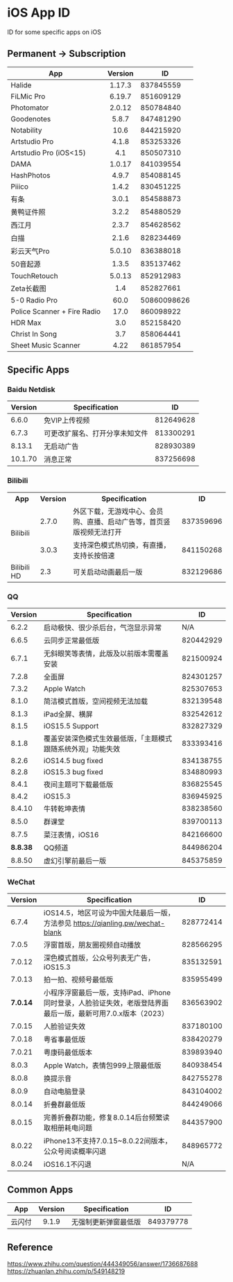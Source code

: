 # iOS App ID
ID for some specific apps on iOS

## Permanent -> Subscription

| App | Version | ID |
|--------| :---------:|--------|
|Halide|1.17.3|837845559|
|FiLMic Pro|6.19.7|851609129|
|Photomator|2.0.12|850784840|
|Goodenotes|5.8.7|847481290|
|Notability|10.6|844215920|
|Artstudio Pro|4.1.8|853253326|
|Artstudio Pro (iOS<15)|4.1|850507310|||
|DAMA|1.0.17|841039554|
|HashPhotos|4.9.7|854088145|
|Piiico|1.4.2|830451225|
|有条|3.0.1|854588873|
|黄鸭证件照|3.2.2|854880529|
|西江月|2.3.7|854628562|
|白描|2.1.6|828234469|
|彩云天气Pro|5.0.10|836388018|
|50音起源|1.3.5|835137462|
|TouchRetouch|5.0.13|852912983|
|Zeta长截图|1.4|852827661|
|5-0 Radio Pro|60.0|50860098626|
|Police Scanner + Fire Radio|17.0|860098922|
|HDR Max|3.0|852158420|
|Christ In Song|3.7|858064441|
|Sheet Music Scanner|4.22|861857954|

## Specific Apps
### Baidu Netdisk
| Version | Specification | ID |
|--------| ---------|--------|
|6.6.0|免VIP上传视频|812649628|
|6.7.3|可更改扩展名、打开分享未知文件|813300291|
|8.13.1|无启动广告|828930389|
|10.1.70|消息正常|837256698|


### Bilibili

<table>
  <tr>
    <th>App</th>
    <th>Version</th>
    <th>Specification</th>
    <th>ID</th>
  </tr>
  <tr>
    <td rowspan='2'>Bilibili</td>
    <td>2.7.0</td>
    <td>外区下载，无游戏中心、会员购、直播、启动广告等，首页竖版视频无法打开</td>
    <td>837359696</td>
  </tr>
  <tr>
    <td>3.0.3</td>
    <td>支持深色模式热切换，有直播，支持长按倍速</td>
    <td>841150268</td>
  </tr>
  <tr>
    <td>Bilibili HD</td>
    <td>2.3</td>  
    <td>可关启动动画最后一版</td>
    <td>832129686</td>  
  </tr>
</table>

### QQ
| Version | Specification | ID |
|--------| ---------|--------|
|6.2.2|启动极快、很少杀后台，气泡显示异常|N/A|
|6.6.5|云同步正常最低版|820442929|
|6.7.1|无斜眼笑等表情，此版及以前版本需覆盖安装|821500924| 
|7.2.8|全面屏|824301257| 
|7.3.2|Apple Watch|825307653| 
|8.1.0|简洁模式首版，空间视频无法加载|832139548| 
|8.1.3|iPad全屏、横屏|832542612| 
|8.1.5|iOS15.5 Support|832827329| 
|8.1.8|覆盖安装深色模式生效最低版，「主题模式跟随系统外观」功能失效|833393416| 
|8.2.6|iOS14.5 bug fixed|834138755| 
|8.2.8|iOS15.3 bug fixed|834880993| 
|8.4.1|夜间主题可下载最低版|836825545| 
|8.4.2|iOS15.3|836945925| 
|8.4.10|牛转乾坤表情|838238560| 
|8.5.0|群课堂|839700113| 
|8.7.5|菜汪表情，iOS16|842166600| 
|**8.8.38**|QQ频道|844986204| 
|8.8.50|虚幻引擎前最后一版|845375859|

### WeChat
| Version | Specification | ID |
|--------| ---------|--------|
|6.7.4|iOS14.5，地区可设为中国大陆最后一版，方法参见 https://qianling.pw/wechat-blank|828772414|
|7.0.5|浮窗首版，朋友圈视频自动播放|828566295|
|7.0.12|深色模式首版，公众号列表无广告，iOS15.3|835132591|
|7.0.13|拍一拍、视频号最低版|835955499|
|**7.0.14**|小程序浮窗最后一版，支持iPad、iPhone同时登录，人脸验证失效，老版登陆界面最后一版，最新可用7.0.x版本（2023）|836563902|
|7.0.15|人脸验证失效|837180100|
|7.0.18|粤省事最低版|838420279|
|7.0.21|粤康码最低版本|839893940|
|8.0.3|Apple Watch，表情包999上限最低版|840938454|
|8.0.8|换提示音|842755278|
|8.0.9|自动电脑登录|843104002|
|8.0.14|折叠群最低版|844249066|
|8.0.15|完善折叠群功能，修复8.0.14后台频繁读取相册耗电问题|844357900|
|8.0.22|iPhone13不支持7.0.15~8.0.22间版本，公众号阅读概率闪退|848965772|
|8.0.24|iOS16.1不闪退|N/A|

## Common Apps

| App | Version | Specification |ID |
|--------| :---------:|--------|------|
|云闪付|9.1.9|无强制更新弹窗最低版|849379778|

## Reference
https://www.zhihu.com/question/444349056/answer/1736687688
https://zhuanlan.zhihu.com/p/549148219
